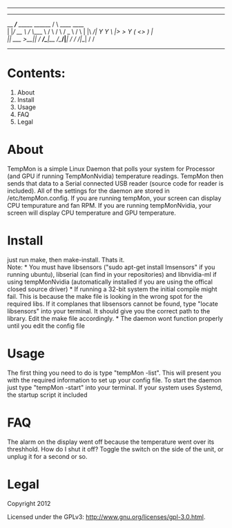 ********************************************************
___________                      _____                 
\__    ___/___   _____ ______   /     \   ____   ____  
  |    |_/ __ \ /     \\____ \ /  \ /  \ /  _ \ /    \ 
  |    |\  ___/|  Y Y  \  |_> >    Y    (  <_> )   |  \
  |____| \___  >__|_|  /   __/\____|__  /\____/|___|  /
             \/      \/|__|           \/            \/
********************************************************

Contents:
=========

1.  About
2.  Install
3.  Usage
4.  FAQ
5.  Legal


About
=====
TempMon is a simple Linux Daemon that polls your system for Processor (and GPU if running TempMonNvidia) temperature readings.  TempMon then sends that data to a Serial connected USB reader (source code for reader is included).  All of the settings for the daemon are stored in /etc/tempMon.config.  If you are running tempMon, your screen can display CPU tempurature and fan RPM.  If you are running tempMonNvidia, your screen will display CPU temperature and GPU temperature.

Install
=======
just run make, then make-install.  Thats it.  
Note: 
    *  You must have libsensors ("sudo apt-get install lmsensors" if you running ubuntu), libserial (can find in your repositories) and libnvidia-ml if using tempMonNvidia (automatically installed if you are using the offical closed source driver)
	*  If running a 32-bit system the initial compile might fail.  This is because the make file is looking in the wrong spot for the required libs.  If it complanes that libsensors cannot be found, type "locate libsensors" into your terminal.  It should give you the correct path to the library.  Edit the make file accordingly.
	* The daemon wont function properly until you edit the config file
	
Usage
=====
The first thing you need to do is type "tempMon -list".  This will present you with the required information to set up your config file.  To start the daemon just type "tempMon -start" into your terminal.  If your system uses Systemd, the startup script it included

FAQ
===
The alarm on the display went off because the temperature went over its threshhold.  How do I shut it off?
    Toggle the switch on the side of the unit, or unplug it for a second or so.
	
Legal 
==========
Copyright 2012 

Licensed under the GPLv3: http://www.gnu.org/licenses/gpl-3.0.html.
